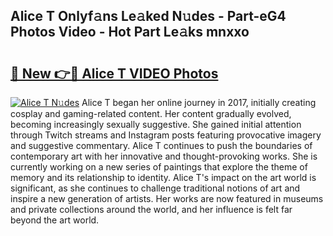 ## Alice T Onlyf𝚊ns Le𝚊ked N𝚞des - Part-eG4 Photos Video - Hot Part Le𝚊ks mnxxo

# <h2><a href="http://ac31759.deff.icu/?id=Alice+T">🔗 New 👉🔴 Alice T VIDEO Photos</a></h2>

[![Alice T N𝚞des](https://i.imgur.com/rIISA9y.gif)](http://ac31759.deff.icu/?id=Alice+T)
Alice T began her online journey in 2017, initially creating cosplay and gaming-related content. Her content gradually evolved, becoming increasingly sexually suggestive. She gained initial attention through Twitch streams and Instagram posts featuring provocative imagery and suggestive commentary. Alice T continues to push the boundaries of contemporary art with her innovative and thought-provoking works. She is currently working on a new series of paintings that explore the theme of memory and its relationship to identity. Alice T's impact on the art world is significant, as she continues to challenge traditional notions of art and inspire a new generation of artists. Her works are now featured in museums and private collections around the world, and her influence is felt far beyond the art world.
